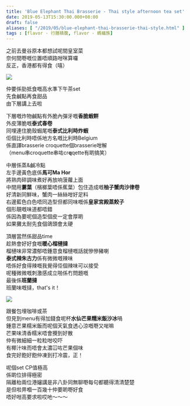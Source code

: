 ```yaml
---
title: 'Blue Elephant Thai Brasserie - Thai style afternoon tea set'
date: 2019-05-13T15:30:00.000+08:00
draft: false
aliases: [ "/2019/05/blue-elephant-thai-brasserie-thai-style.html" ]
tags : [flavor - 行膳積腹, flavor - 螞蟻族]
---
```


之前去曼谷原本都想試呢間皇室菜  
奈何間嘢嘅位置唔順路咁咪算囉  
反正，香港都有得食（嘻）  

![](/images/blueelephant.jpg)

仲要係勁抵食嘅高水準下午茶set  
先食鹹點再食甜品  
由下層講上去啦  
  
下層嘅炸物鹹點有外脆內彈牙嘅**香脆蝦餅**  
外皮薄脆嘅**泰式春卷**  
同埋連住脆殼蝦尾嘅**泰式比利時炸蝦**  
佢個比利時唔係地方名嘅比利時Belgium  
係直譯brasserie croquette個brasserie咁解  
（menu串croquette串咗cr**q**qette有啲搞笑）  
  
中層係蒸&鹹冷點  
左手邊黃色底係**馬可Ma Hor**  
將熟肉碎調味煮好再放响菠蘿上面  
中間用**蔞葉**（檳榔葉唔係蕉葉）包住造成嘅**柚子蟹肉沙律卷**  
好清新同鮮味，蟹肉一絲絲咁好足料  
右邊藍色白色唔同造型但都同味嘅係**皇家宮殿蒸餃子**  
個形靚嘅味道都唔錯  
係因為要呢個造型個皮一定會厚啲  
如果攤太耐先食個鴿頭會太硬  
  
頂層當然係甜品time  
趁熱會好好食嘅**暖心榴槤撻**  
榴槤味非常濃郁唔鍾意食榴槤嘅話就慘慘豬喇  
**泰式辣朱古力**係有微微嘅辣味  
唔係好食得辣嘅我覺得佢個辣味可以接受  
呢種微微嘅刺激感成立啪係冇問題嘅  
最後係**班蘭撻**  
班蘭味嘅撻，that's it！  

![](/images/blueelephant1.jpg)

跟餐包埋咖啡或茶  
但見到menu有得加錢食呢杯**水仙芒果糯米飯沙冰**喎  
鍾意芒果糯米飯而呢個天氣食透心涼嘅嘢又啱嘛  
芒果味清香糯米唔會攪到好散  
仲有微細細一粒粒咁咬吓  
有椰汁味而唔會太濃冚咗芒果個味  
食完好飽好飽仲凍到打冷震，正！  
  
  
呢個set CP值極高  
係啲位排得極密  
隔離枱兩位港嬸講是非八卦同無聊嘢每句都聽得清清楚楚  
是但啦畀嗰一百幾十仲要啲嘢好食  
唔好咁高要求啦哎吔～～～